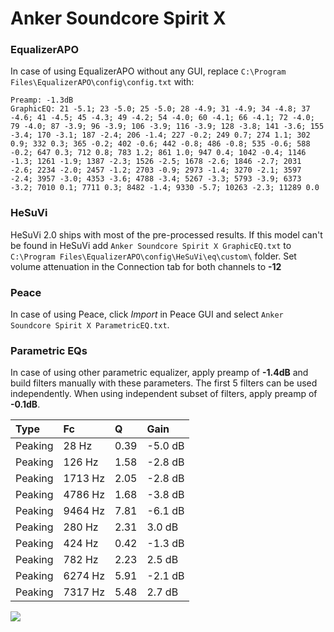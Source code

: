 # Anker Soundcore Spirit X

### EqualizerAPO
In case of using EqualizerAPO without any GUI, replace `C:\Program Files\EqualizerAPO\config\config.txt`
with:
```
Preamp: -1.3dB
GraphicEQ: 21 -5.1; 23 -5.0; 25 -5.0; 28 -4.9; 31 -4.9; 34 -4.8; 37 -4.6; 41 -4.5; 45 -4.3; 49 -4.2; 54 -4.0; 60 -4.1; 66 -4.1; 72 -4.0; 79 -4.0; 87 -3.9; 96 -3.9; 106 -3.9; 116 -3.9; 128 -3.8; 141 -3.6; 155 -3.4; 170 -3.1; 187 -2.4; 206 -1.4; 227 -0.2; 249 0.7; 274 1.1; 302 0.9; 332 0.3; 365 -0.2; 402 -0.6; 442 -0.8; 486 -0.8; 535 -0.6; 588 -0.2; 647 0.3; 712 0.8; 783 1.2; 861 1.0; 947 0.4; 1042 -0.4; 1146 -1.3; 1261 -1.9; 1387 -2.3; 1526 -2.5; 1678 -2.6; 1846 -2.7; 2031 -2.6; 2234 -2.0; 2457 -1.2; 2703 -0.9; 2973 -1.4; 3270 -2.1; 3597 -2.4; 3957 -3.0; 4353 -3.6; 4788 -3.4; 5267 -3.3; 5793 -3.9; 6373 -3.2; 7010 0.1; 7711 0.3; 8482 -1.4; 9330 -5.7; 10263 -2.3; 11289 0.0
```

### HeSuVi
HeSuVi 2.0 ships with most of the pre-processed results. If this model can't be found in HeSuVi add
`Anker Soundcore Spirit X GraphicEQ.txt` to `C:\Program Files\EqualizerAPO\config\HeSuVi\eq\custom\` folder.
Set volume attenuation in the Connection tab for both channels to **-12**

### Peace
In case of using Peace, click *Import* in Peace GUI and select `Anker Soundcore Spirit X ParametricEQ.txt`.

### Parametric EQs
In case of using other parametric equalizer, apply preamp of **-1.4dB** and build filters manually
with these parameters. The first 5 filters can be used independently.
When using independent subset of filters, apply preamp of **-0.1dB**.

| Type    | Fc      |    Q | Gain    |
|:--------|:--------|:-----|:--------|
| Peaking | 28 Hz   | 0.39 | -5.0 dB |
| Peaking | 126 Hz  | 1.58 | -2.8 dB |
| Peaking | 1713 Hz | 2.05 | -2.8 dB |
| Peaking | 4786 Hz | 1.68 | -3.8 dB |
| Peaking | 9464 Hz | 7.81 | -6.1 dB |
| Peaking | 280 Hz  | 2.31 | 3.0 dB  |
| Peaking | 424 Hz  | 0.42 | -1.3 dB |
| Peaking | 782 Hz  | 2.23 | 2.5 dB  |
| Peaking | 6274 Hz | 5.91 | -2.1 dB |
| Peaking | 7317 Hz | 5.48 | 2.7 dB  |

![](https://raw.githubusercontent.com/jaakkopasanen/AutoEq/master/results/rtings/rtings/Anker%20Soundcore%20Spirit%20X/Anker%20Soundcore%20Spirit%20X.png)